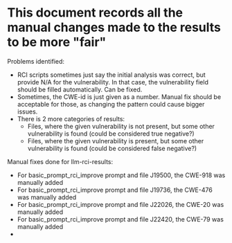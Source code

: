 # This document records all the manual changes made to the results to be more "fair"

Problems identified:
* RCI scripts sometimes just say the initial analysis was correct, but provide N/A for the vulnerability. In that case, the vulnerability field should be filled automatically. Can be fixed.
* Sometimes, the CWE-id is just given as a number. Manual fix should be acceptable for those, as changing the pattern could cause bigger issues.
* There is 2 more categories of results:
  * Files, where the given vulnerability is not present, but some other vulnerability is found (could be considered true negative?)
  * Files, where the given vulnerability is present, but some other vulnerability is found (could be considered false negative?)

Manual fixes done for llm-rci-results:
* For basic_prompt_rci_improve prompt and file J19500, the CWE-918 was manually added
* For basic_prompt_rci_improve prompt and file J19736, the CWE-476 was manually added
* For basic_prompt_rci_improve prompt and file J22026, the CWE-20 was manually added
* For basic_prompt_rci_improve prompt and file J22420, the CWE-79 was manually added
* 